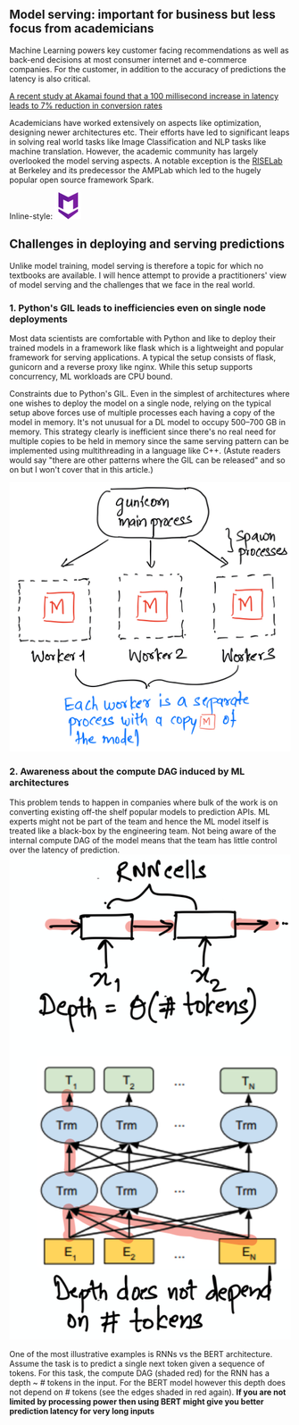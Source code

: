 
## Model serving: important for business but less focus from  academicians
Machine Learning powers key customer facing recommendations as well as back-end decisions at most consumer internet and e-commerce companies. For the customer, in addition to the accuracy of predictions the latency is also critical. 

[A recent study at Akamai found that a 100 millisecond increase in latency leads to 7% reduction in conversion rates](https://www.akamai.com/uk/en/about/news/press/2017-press/akamai-releases-spring-2017-state-of-online-retail-performance-report.jsp)

Academicians have worked extensively on aspects like optimization, designing newer architectures etc. Their efforts have led to significant leaps in solving real world tasks like Image Classification and NLP tasks like machine translation. However, the academic community has largely overlooked the model serving aspects.
A notable exception is the [RISELab](https://rise.cs.berkeley.edu/) at Berkeley and its predecessor the AMPLab which led to the hugely popular open source framework Spark.


Inline-style: 
![alt text](https://github.com/adam-p/markdown-here/raw/master/src/common/images/icon48.png "Logo Title Text 1")

## Challenges in deploying and serving predictions
Unlike model training, model serving is therefore a topic for which no textbooks are available. I will hence attempt to provide a practitioners' view of model serving and the challenges that we face in the real world.
### 1. Python's GIL leads to inefficiencies even on single node deployments
Most data scientists are comfortable with Python and like to deploy their trained models in a framework like flask which is a lightweight and popular framework for serving applications. A typical the setup consists of flask, gunicorn and a reverse proxy like nginx. While this setup supports concurrency, ML workloads are CPU bound.



Constraints due to Python's GIL. Even in the simplest of architectures where one wishes to deploy the model on a single node, relying on the typical setup above forces use of multiple processes each having a copy of the model in memory. It's not unusual for a DL model to occupy 500–700 GB in memory. This strategy clearly is inefficient since there's no real need for multiple copies to be held in memory since the same serving pattern can be implemented using multithreading in a language like C++. (Astute readers would say "there are other patterns where the GIL can be released" and so on but I won't cover that in this article.)

![alt text]( ./images/Gunicorn-GIL.jpg "Logo Title Text 1")
### 2. Awareness about the compute DAG induced by ML architectures
This problem tends to happen in companies where bulk of the work is on converting existing off-the shelf popular models to prediction APIs. ML experts might not be part of the team and hence the ML model itself is treated like a black-box by the engineering team. Not being aware of the internal compute DAG of the model means that the team has little control over the latency of prediction.
![alt text](./images/BERT-RNN-LM.png "Logo Title Text 1")

One of the most illustrative examples is RNNs vs the BERT architecture. Assume the task is to predict a single next token given a sequence of tokens. For this task, the compute DAG (shaded red) for the RNN has a depth ~ # tokens in the input. For the BERT model however this depth does not depend on # tokens (see the edges shaded in red again). **If you are not limited by processing power then using BERT might give you better prediction latency for very long inputs** 
